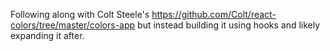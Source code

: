 Following along with Colt Steele's https://github.com/Colt/react-colors/tree/master/colors-app but instead building it using hooks and likely expanding it after.